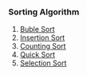 
### Sorting Algorithm

1. [Buble Sort](https://github.com/NullPointer09/algorithms/tree/master/sorting/bubleSort) <br>
2. [Insertion Sort](https://github.com/NullPointer09/algorithms/tree/master/sorting/bubleSort) <br>
3. [Counting Sort](https://github.com/NullPointer09/algorithms/tree/master/sorting/countingSort) <br>
4. [Quick Sort](https://github.com/NullPointer09/algorithms/tree/master/sorting/quickSort)  <br>
5. [Selection Sort](https://github.com/NullPointer09/algorithms/tree/master/sorting/SelectionSort) <br>
